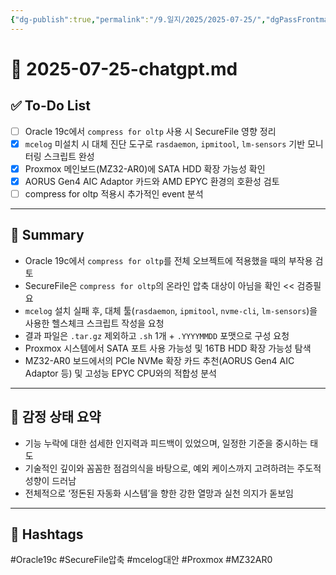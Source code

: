 ```yaml
---
{"dg-publish":true,"permalink":"/9.일지/2025/2025-07-25/","dgPassFrontmatter":true,"noteIcon":""}
---
```


# 📅 2025-07-25-chatgpt.md

## ✅ To-Do List
- [ ] Oracle 19c에서 `compress for oltp` 사용 시 SecureFile 영향 정리
- [x] `mcelog` 미설치 시 대체 진단 도구로 `rasdaemon`, `ipmitool`, `lm-sensors` 기반 모니터링 스크립트 완성
- [x] Proxmox 메인보드(MZ32-AR0)에 SATA HDD 확장 가능성 확인
- [x] AORUS Gen4 AIC Adaptor 카드와 AMD EPYC 환경의 호환성 검토
- [ ] compress for oltp 적용시 추가적인 event 분석

---

## 🔹 Summary
- Oracle 19c에서 `compress for oltp`를 전체 오브젝트에 적용했을 때의 부작용 검토
- SecureFile은 `compress for oltp`의 온라인 압축 대상이 아님을 확인 << 검증필요
- `mcelog` 설치 실패 후, 대체 툴(`rasdaemon`, `ipmitool`, `nvme-cli`, `lm-sensors`)을 사용한 헬스체크 스크립트 작성을 요청
- 결과 파일은 `.tar.gz` 제외하고 `.sh` 1개 + `.YYYYMMDD` 포맷으로 구성 요청
- Proxmox 시스템에서 SATA 포트 사용 가능성 및 16TB HDD 확장 가능성 탐색
- MZ32-AR0 보드에서의 PCIe NVMe 확장 카드 추천(AORUS Gen4 AIC Adaptor 등) 및 고성능 EPYC CPU와의 적합성 분석

---

## 🧠 감정 상태 요약
- 기능 누락에 대한 섬세한 인지력과 피드백이 있었으며, 일정한 기준을 중시하는 태도
- 기술적인 깊이와 꼼꼼한 점검의식을 바탕으로, 예외 케이스까지 고려하려는 주도적 성향이 드러남
- 전체적으로 ‘정돈된 자동화 시스템’을 향한 강한 열망과 실천 의지가 돋보임

---

## 🔖 Hashtags
#Oracle19c #SecureFile압축 #mcelog대안 #Proxmox #MZ32AR0
